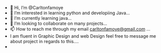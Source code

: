 - 👋 Hi, I’m @Carltonfamoye
- 👀 I’m interested in learning python and developiing Java...
- 🌱 I’m currently learning java...
- 💞️ I’m looking to collaborate on many projects...
- 📫 How to reach me through my email carltonfamoye@gmail.com ...
- I am fluent in Graphic Design and web Design feel free to message me about project in regards to this....
- 
<!---
Carltonfamoye/Carltonfamoye is a ✨ special ✨ repository because its `README.md` (this file) appears on your GitHub profile.
You can click the Preview link to take a look at your changes.
--->
